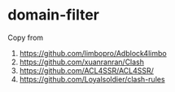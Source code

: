 # domain-filter


Copy from 

1. https://github.com/limbopro/Adblock4limbo
2. https://github.com/xuanranran/Clash
3. https://github.com/ACL4SSR/ACL4SSR/
4. https://github.com/Loyalsoldier/clash-rules

